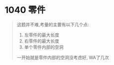 # 1040 零件

> 这题并不难,考量的主要有以下几个点:
>
> 1. 左零件的最大长度
> 2. 右零件的最大长度
> 3. 单个零件内部的空洞
>
> 一开始就是零件内部的空洞没考虑好, WA了几次

